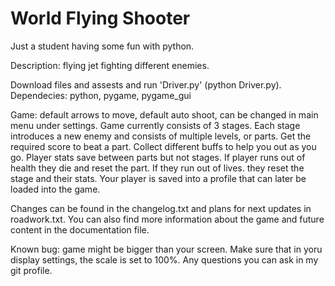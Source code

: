 # World Flying Shooter
 Just a student having some fun with python.

Description: flying jet fighting different enemies.

Download files and assests and run 'Driver.py' (python Driver.py).
Dependecies: python, pygame, pygame_gui

Game: default arrows to move, default auto shoot, can be changed in main menu under settings. Game currently consists of 3 stages.
Each stage introduces a new enemy and consists of multiple levels, or parts. Get the required score to beat a part. Collect different buffs to help you out as you go. Player stats save between parts but not stages. If player runs out of health they die and reset the part. If they run out of lives. they reset the stage and their stats. Your player is saved into a profile that can later be loaded into the game.

Changes can be found in the changelog.txt and plans for next updates in roadwork.txt. You can also find more information about the game and future content in the documentation file.

Known bug: game might be bigger than your screen. Make sure that in yoru display settings, the scale is set to 100%. Any questions you can ask in my git profile.

